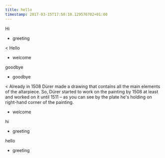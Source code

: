 ```yaml
---
title: hello
timestamp: 2017-03-15T17:50:10.129576702+01:00
---
```


Hi
* greeting

< Hello
* welcome

goodbye
* goodbye

< Already in 1508 Dürer made a drawing that contains all the main elements of the altarpiece. So, Dürer started to work on the painting by 1508 at least and worked on it until 1511 – as you can see by the plate he's holding on right-hand corner of the painting.
* welcome

hi
* greeting

hello
* greeting
